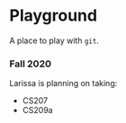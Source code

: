 # Playground

A place to play with `git`.

### Fall 2020
Larissa is planning on taking:
- CS207
- CS209a
